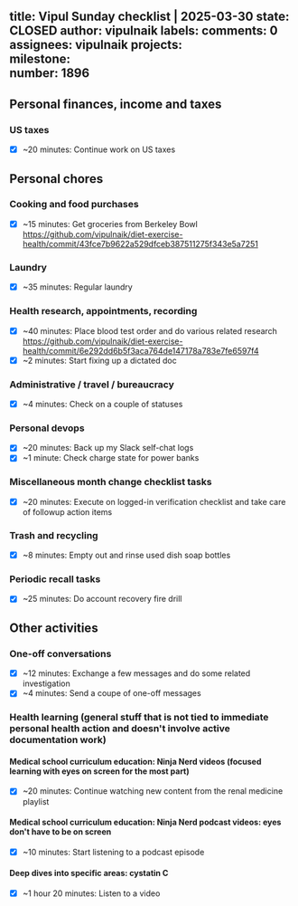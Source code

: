 title:	Vipul Sunday checklist | 2025-03-30
state:	CLOSED
author:	vipulnaik
labels:	
comments:	0
assignees:	vipulnaik
projects:	
milestone:	
number:	1896
--
## Personal finances, income and taxes

### US taxes

- [x] ~20 minutes: Continue work on US taxes

## Personal chores

### Cooking and food purchases

- [x] ~15 minutes: Get groceries from Berkeley Bowl https://github.com/vipulnaik/diet-exercise-health/commit/43fce7b9622a529dfceb387511275f343e5a7251

### Laundry

- [x] ~35 minutes: Regular laundry

### Health research, appointments, recording

- [x] ~40 minutes: Place blood test order and do various related research https://github.com/vipulnaik/diet-exercise-health/commit/6e292dd6b5f3aca764de147178a783e7fe6597f4
- [x] ~2 minutes: Start fixing up a dictated doc

### Administrative / travel / bureaucracy

- [x] ~4 minutes: Check on a couple of statuses

### Personal devops

- [x] ~20 minutes: Back up my Slack self-chat logs
- [x] ~1 minute: Check charge state for power banks

### Miscellaneous month change checklist tasks

- [x] ~20 minutes: Execute on logged-in verification checklist and take care of followup action items

### Trash and recycling

- [x] ~8 minutes: Empty out and rinse used dish soap bottles

### Periodic recall tasks

- [x] ~25 minutes: Do account recovery fire drill

## Other activities

### One-off conversations

- [x] ~12 minutes: Exchange a few messages and do some related investigation
- [x] ~4 minutes: Send a coupe of one-off messages

### Health learning (general stuff that is not tied to immediate personal health action and doesn't involve active documentation work)

#### Medical school curriculum education: Ninja Nerd videos (focused learning with eyes on screen for the most part)

- [x] ~20 minutes: Continue watching new content from the renal medicine playlist

#### Medical school curriculum education: Ninja Nerd podcast videos: eyes don't have to be on screen

- [x] ~10 minutes: Start listening to a podcast episode

#### Deep dives into specific areas: cystatin C

- [x] ~1 hour 20 minutes: Listen to a video
